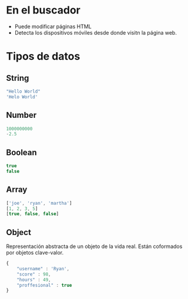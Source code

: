 # En el buscador

* Puede modificar páginas HTML
* Detecta los dispositivos móviles desde donde visitn la página web.

# Tipos de datos

## String

```javascript
"Hello World"
'Helo World'
```

## Number

```javascript
1000000000
-2.5
```

## Boolean

```javascript
true
false
```

## Array

```javascript
['joe', 'ryan', 'martha']
[1, 2, 3, 5]
[true, false, false]
```

## Object

Representación abstracta de un objeto de la vida real. Están coformados por
objetos clave-valor.

```javascript
{
	"username" : 'Ryan',
	"score" : 98,
	"hours" : 49,
	"proffesional" : true
}
```

